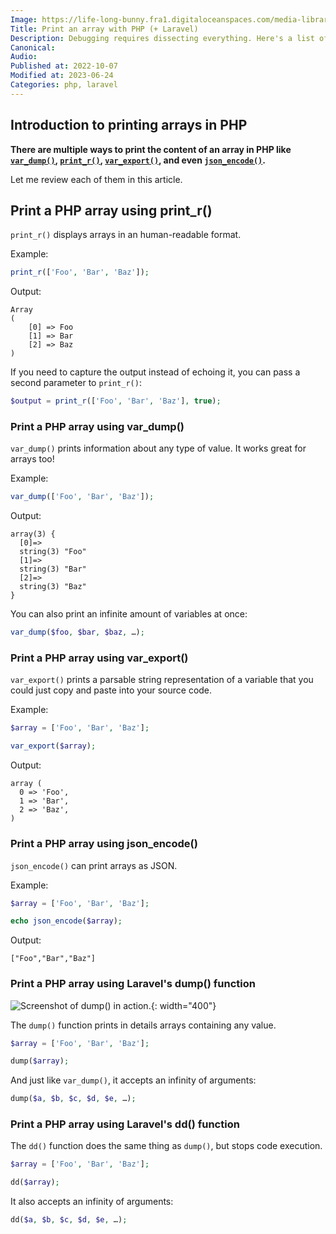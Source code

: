 ```yaml
---
Image: https://life-long-bunny.fra1.digitaloceanspaces.com/media-library/production/8/woman-coding_xuisvu.jpg
Title: Print an array with PHP (+ Laravel)
Description: Debugging requires dissecting everything. Here's a list of all the one-line of code built-in ways to print arrays in PHP (and even Laravel-specific helpers).
Canonical: 
Audio:
Published at: 2022-10-07
Modified at: 2023-06-24
Categories: php, laravel
---
```


## Introduction to printing arrays in PHP

**There are multiple ways to print the content of an array in PHP like [`var_dump()`](https://www.php.net/var_dump), [`print_r()`](https://www.php.net/print_r), [`var_export()`](https://www.php.net/var_export), and even [`json_encode()`](https://www.php.net/json_encode).**

Let me review each of them in this article.

## Print a PHP array using print_r()

`print_r()` displays arrays in an human-readable format.

Example:

```php
print_r(['Foo', 'Bar', 'Baz']);
```

Output:

```
Array
(
    [0] => Foo
    [1] => Bar
    [2] => Baz
)
```

If you need to capture the output instead of echoing it, you can pass a second parameter to `print_r()`:

```php
$output = print_r(['Foo', 'Bar', 'Baz'], true);
```

### Print a PHP array using var_dump()

`var_dump()` prints information about any type of value. It works great for arrays too!

Example:

```php
var_dump(['Foo', 'Bar', 'Baz']);
```

Output:

```
array(3) {
  [0]=>
  string(3) "Foo"
  [1]=>
  string(3) "Bar"
  [2]=>
  string(3) "Baz"
}
```

You can also print an infinite amount of variables at once:

```php
var_dump($foo, $bar, $baz, …);
```

### Print a PHP array using var_export()

`var_export()` prints a parsable string representation of a variable that you could just copy and paste into your source code.

Example:

```php
$array = ['Foo', 'Bar', 'Baz'];

var_export($array);
```

Output:

```
array (
  0 => 'Foo',
  1 => 'Bar',
  2 => 'Baz',
)
```

### Print a PHP array using json_encode()

`json_encode()` can print arrays as JSON.

Example:

```php
$array = ['Foo', 'Bar', 'Baz'];

echo json_encode($array);
```

Output:

```
["Foo","Bar","Baz"]
```

### Print a PHP array using Laravel's dump() function

![Screenshot of dump() in action.](https://life-long-bunny.fra1.digitaloceanspaces.com/media-library/production/86/conversions/Screen_Shot_2023-01-16_at_07.54.59_ichkqp-medium.jpg){: width="400"}

The `dump()` function prints in details arrays containing any value.

```php
$array = ['Foo', 'Bar', 'Baz'];

dump($array);
```

And just like `var_dump()`, it accepts an infinity of arguments:

```php
dump($a, $b, $c, $d, $e, …);
```

### Print a PHP array using Laravel's dd() function

The `dd()` function does the same thing as `dump()`, but stops code execution.

```php
$array = ['Foo', 'Bar', 'Baz'];

dd($array);
```

It also accepts an infinity of arguments:

```php
dd($a, $b, $c, $d, $e, …);
```

